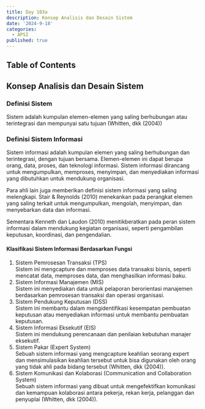 ```yaml
---
title: Day 103a
description: Konsep Analisis dan Desain Sistem
date: '2024-9-18'
categories:
  - APSI
published: true
---
```


## Table of Contents

## Konsep Analisis dan Desain Sistem

### Definisi Sistem

Sistem adalah kumpulan elemen-elemen yang saling berhubungan atau terintegrasi dan mempunyai satu tujuan (Whitten, dkk (2004))

### Definisi Sistem Informasi

Sistem informasi adalah kumpulan elemen yang saling berhubungan dan terintegrasi, dengan tujuan bersama. Elemen-elemen ini dapat berupa orang, data, proses, dan teknologi informasi. Sistem informasi dirancang untuk mengumpulkan, memproses, menyimpan, dan menyediakan informasi yang dibutuhkan untuk mendukung organisasi.

Para ahli lain juga memberikan definisi sistem informasi yang saling melengkapi. Stair & Reynolds (2010) menekankan pada perangkat elemen yang saling terkait untuk mengumpulkan, mengolah, menyimpan, dan menyebarkan data dan informasi.

Sementara Kenneth dan Laudon (2010) menitikberatkan pada peran sistem informasi dalam mendukung kegiatan organisasi, seperti pengambilan keputusan, koordinasi, dan pengendalian.

#### Klasifikasi Sistem Informasi Berdasarkan Fungsi

1. Sistem Pemrosesan Transaksi (TPS)  
   Sistem ini mengcapture dan memproses data transaksi bisnis, seperti mencatat data, memproses data, dan menghasilkan informasi baku.
2. Sistem Informasi Manajemen (MIS)  
   Sistem ini menyediakan data untuk pelaporan berorientasi manajemen berdasarkan pemrosesan transaksi dan operasi organisasi.
3. Sistem Pendukung Keputusan (DSS)  
   Sistem ini membantu dalam mengidentifikasi kesempatan pembuatan keputusan atau menyediakan informasi untuk membantu pembuatan keputusan.
4. Sistem Informasi Eksekutif (EIS)  
   Sistem ini mendukung perencanaan dan penilaian kebutuhan manajer eksekutif.
5. Sistem Pakar (Expert System)  
   Sebuah sistem informasi yang mengcapture keahlian seorang expert dan mensimulasikan keahlian tersebut untuk bisa digunakan oleh orang yang tidak ahli pada bidang tersebut (Whitten, dkk (2004)).
6. Sistem Komunikasi dan Kolaborasi (Communication and Collaboration System)  
   Sebuah sistem informasi yang dibuat untuk mengefektifkan komunikasi dan kemampuan kolaborasi antara pekerja, rekan kerja, pelanggan dan penyuplai (Whitten, dkk (2004)).
